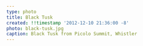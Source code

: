 ```yaml
---
type: photo
title: Black Tusk
created: !!timestamp '2012-12-10 21:36:00 -8'
photo: black-tusk.jpg
caption: Black Tusk from Picolo Summit, Whistler
---
```

